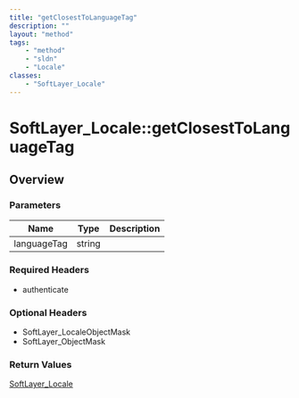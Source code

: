```yaml
---
title: "getClosestToLanguageTag"
description: ""
layout: "method"
tags:
    - "method"
    - "sldn"
    - "Locale"
classes:
    - "SoftLayer_Locale"
---
```

# SoftLayer_Locale::getClosestToLanguageTag
## Overview 


### Parameters 
|Name | Type | Description |
| --- | --- | --- |
|languageTag| string| |


### Required Headers
* authenticate

### Optional Headers
* SoftLayer_LocaleObjectMask
* SoftLayer_ObjectMask

### Return Values
<a href='/reference/datatypes/SoftLayer_Locale'>SoftLayer_Locale </a>
